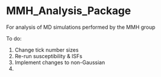 # MMH_Analysis_Package
For analysis of MD simulations performed by the MMH group

To do:

1. Change tick number sizes
2. Re-run susceptibility & ISFs
3. Implement changes to non-Gaussian
4. 
